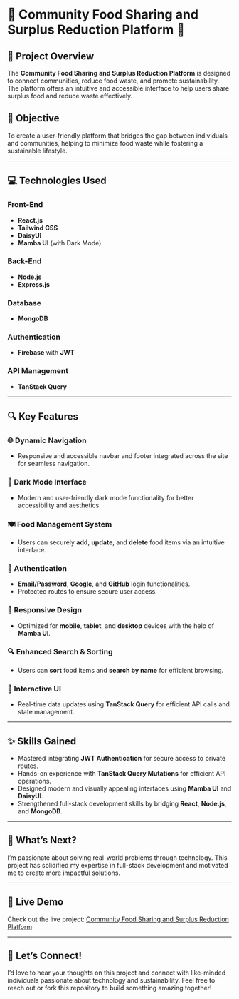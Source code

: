 # 🌟 Community Food Sharing and Surplus Reduction Platform 🌟

## 🚀 Project Overview
The **Community Food Sharing and Surplus Reduction Platform** is designed to connect communities, reduce food waste, and promote sustainability. The platform offers an intuitive and accessible interface to help users share surplus food and reduce waste effectively.

## 🎯 Objective
To create a user-friendly platform that bridges the gap between individuals and communities, helping to minimize food waste while fostering a sustainable lifestyle.

---

## 💻 Technologies Used

### Front-End
- **React.js**
- **Tailwind CSS**
- **DaisyUI**
- **Mamba UI** (with Dark Mode)

### Back-End
- **Node.js**
- **Express.js**

### Database
- **MongoDB**

### Authentication
- **Firebase** with **JWT**

### API Management
- **TanStack Query**

---

## 🔍 Key Features

### 🌐 Dynamic Navigation
- Responsive and accessible navbar and footer integrated across the site for seamless navigation.

### 🌙 Dark Mode Interface
- Modern and user-friendly dark mode functionality for better accessibility and aesthetics.

### 🍽️ Food Management System
- Users can securely **add**, **update**, and **delete** food items via an intuitive interface.

### 🔐 Authentication
- **Email/Password**, **Google**, and **GitHub** login functionalities.
- Protected routes to ensure secure user access.

### 📱 Responsive Design
- Optimized for **mobile**, **tablet**, and **desktop** devices with the help of **Mamba UI**.

### 🔍 Enhanced Search & Sorting
- Users can **sort** food items and **search by name** for efficient browsing.

### 🔄 Interactive UI
- Real-time data updates using **TanStack Query** for efficient API calls and state management.

---

## ✨ Skills Gained
- Mastered integrating **JWT Authentication** for secure access to private routes.
- Hands-on experience with **TanStack Query Mutations** for efficient API operations.
- Designed modern and visually appealing interfaces using **Mamba UI** and **DaisyUI**.
- Strengthened full-stack development skills by bridging **React**, **Node.js**, and **MongoDB**.

---

## 🚀 What’s Next?
I’m passionate about solving real-world problems through technology. This project has solidified my expertise in full-stack development and motivated me to create more impactful solutions. 

---

## 🔗 Live Demo
Check out the live project: [Community Food Sharing and Surplus Reduction Platform](https://food-sharing-ass.web.app/)

---

## 🤝 Let’s Connect!
I’d love to hear your thoughts on this project and connect with like-minded individuals passionate about technology and sustainability. Feel free to reach out or fork this repository to build something amazing together!

